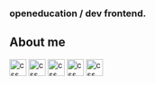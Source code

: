 ### openeducation / dev frontend.

## About me 
<div> 
  <p>

  </p>
</div>

<div style="dislay: inline_block">
  <img lign="center" alt="css" height="30" midth"40" src="https://cdn.jsdelivr.net/gh/devicons/devicon/icons/tailwindcss/tailwindcss-original-wordmark.svg" />
  <img lign="center" alt="css" height="30" midth"40" src="https://cdn.jsdelivr.net/gh/devicons/devicon/icons/javascript/javascript-original.svg" />
  <img lign="center" alt="css" height="30" midth"40" src="https://cdn.jsdelivr.net/gh/devicons/devicon/icons/nodejs/nodejs-original.svg" />
  <img lign="center" alt="css" height="30" midth"40" src="https://cdn.jsdelivr.net/gh/devicons/devicon/icons/react/react-original.svg" />
  <img lign="center" alt="css" height="30" midth"40" src="https://cdn.jsdelivr.net/gh/devicons/devicon/icons/vuejs/vuejs-original.svg" />




</div>
